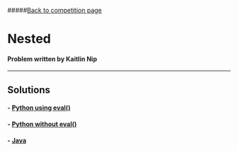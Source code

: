 #####[Back to competition page](../README.md)

# Nested
#### Problem written by Kaitlin Nip

--------
## Solutions

#### - [Python using eval()](./tim1.py/)
#### - [Python without eval()](./tim2.py/)
#### - [Java](./Solution.java/)

